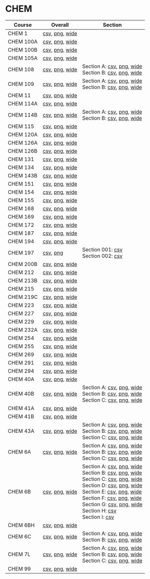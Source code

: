 # CHEM

| Course | Overall | Section |
| ------ | ------- | ------- |
| CHEM 1 | [csv](https://github.com/UCSD-Historical-Enrollment-Data/2025Winter/blob/main/overall/CHEM%201.csv), [png](https://raw.githubusercontent.com/UCSD-Historical-Enrollment-Data/2025Winter/main/plot_overall/CHEM%201.png), [wide](https://raw.githubusercontent.com/UCSD-Historical-Enrollment-Data/2025Winter/main/plot_overall_wide/CHEM%201.png) |  |
| CHEM 100A | [csv](https://github.com/UCSD-Historical-Enrollment-Data/2025Winter/blob/main/overall/CHEM%20100A.csv), [png](https://raw.githubusercontent.com/UCSD-Historical-Enrollment-Data/2025Winter/main/plot_overall/CHEM%20100A.png), [wide](https://raw.githubusercontent.com/UCSD-Historical-Enrollment-Data/2025Winter/main/plot_overall_wide/CHEM%20100A.png) |  |
| CHEM 100B | [csv](https://github.com/UCSD-Historical-Enrollment-Data/2025Winter/blob/main/overall/CHEM%20100B.csv), [png](https://raw.githubusercontent.com/UCSD-Historical-Enrollment-Data/2025Winter/main/plot_overall/CHEM%20100B.png), [wide](https://raw.githubusercontent.com/UCSD-Historical-Enrollment-Data/2025Winter/main/plot_overall_wide/CHEM%20100B.png) |  |
| CHEM 105A | [csv](https://github.com/UCSD-Historical-Enrollment-Data/2025Winter/blob/main/overall/CHEM%20105A.csv), [png](https://raw.githubusercontent.com/UCSD-Historical-Enrollment-Data/2025Winter/main/plot_overall/CHEM%20105A.png), [wide](https://raw.githubusercontent.com/UCSD-Historical-Enrollment-Data/2025Winter/main/plot_overall_wide/CHEM%20105A.png) |  |
| CHEM 108 | [csv](https://github.com/UCSD-Historical-Enrollment-Data/2025Winter/blob/main/overall/CHEM%20108.csv), [png](https://raw.githubusercontent.com/UCSD-Historical-Enrollment-Data/2025Winter/main/plot_overall/CHEM%20108.png), [wide](https://raw.githubusercontent.com/UCSD-Historical-Enrollment-Data/2025Winter/main/plot_overall_wide/CHEM%20108.png) | Section A: [csv](https://github.com/UCSD-Historical-Enrollment-Data/2025Winter/blob/main/section/CHEM%20108_A.csv), [png](https://raw.githubusercontent.com/UCSD-Historical-Enrollment-Data/2025Winter/main/plot_section/CHEM%20108_A.png), [wide](https://raw.githubusercontent.com/UCSD-Historical-Enrollment-Data/2025Winter/main/plot_section_wide/CHEM%20108_A.png)<br>Section B: [csv](https://github.com/UCSD-Historical-Enrollment-Data/2025Winter/blob/main/section/CHEM%20108_B.csv), [png](https://raw.githubusercontent.com/UCSD-Historical-Enrollment-Data/2025Winter/main/plot_section/CHEM%20108_B.png), [wide](https://raw.githubusercontent.com/UCSD-Historical-Enrollment-Data/2025Winter/main/plot_section_wide/CHEM%20108_B.png) |
| CHEM 109 | [csv](https://github.com/UCSD-Historical-Enrollment-Data/2025Winter/blob/main/overall/CHEM%20109.csv), [png](https://raw.githubusercontent.com/UCSD-Historical-Enrollment-Data/2025Winter/main/plot_overall/CHEM%20109.png), [wide](https://raw.githubusercontent.com/UCSD-Historical-Enrollment-Data/2025Winter/main/plot_overall_wide/CHEM%20109.png) | Section A: [csv](https://github.com/UCSD-Historical-Enrollment-Data/2025Winter/blob/main/section/CHEM%20109_A.csv), [png](https://raw.githubusercontent.com/UCSD-Historical-Enrollment-Data/2025Winter/main/plot_section/CHEM%20109_A.png), [wide](https://raw.githubusercontent.com/UCSD-Historical-Enrollment-Data/2025Winter/main/plot_section_wide/CHEM%20109_A.png)<br>Section B: [csv](https://github.com/UCSD-Historical-Enrollment-Data/2025Winter/blob/main/section/CHEM%20109_B.csv), [png](https://raw.githubusercontent.com/UCSD-Historical-Enrollment-Data/2025Winter/main/plot_section/CHEM%20109_B.png), [wide](https://raw.githubusercontent.com/UCSD-Historical-Enrollment-Data/2025Winter/main/plot_section_wide/CHEM%20109_B.png) |
| CHEM 11 | [csv](https://github.com/UCSD-Historical-Enrollment-Data/2025Winter/blob/main/overall/CHEM%2011.csv), [png](https://raw.githubusercontent.com/UCSD-Historical-Enrollment-Data/2025Winter/main/plot_overall/CHEM%2011.png), [wide](https://raw.githubusercontent.com/UCSD-Historical-Enrollment-Data/2025Winter/main/plot_overall_wide/CHEM%2011.png) |  |
| CHEM 114A | [csv](https://github.com/UCSD-Historical-Enrollment-Data/2025Winter/blob/main/overall/CHEM%20114A.csv), [png](https://raw.githubusercontent.com/UCSD-Historical-Enrollment-Data/2025Winter/main/plot_overall/CHEM%20114A.png), [wide](https://raw.githubusercontent.com/UCSD-Historical-Enrollment-Data/2025Winter/main/plot_overall_wide/CHEM%20114A.png) |  |
| CHEM 114B | [csv](https://github.com/UCSD-Historical-Enrollment-Data/2025Winter/blob/main/overall/CHEM%20114B.csv), [png](https://raw.githubusercontent.com/UCSD-Historical-Enrollment-Data/2025Winter/main/plot_overall/CHEM%20114B.png), [wide](https://raw.githubusercontent.com/UCSD-Historical-Enrollment-Data/2025Winter/main/plot_overall_wide/CHEM%20114B.png) | Section A: [csv](https://github.com/UCSD-Historical-Enrollment-Data/2025Winter/blob/main/section/CHEM%20114B_A.csv), [png](https://raw.githubusercontent.com/UCSD-Historical-Enrollment-Data/2025Winter/main/plot_section/CHEM%20114B_A.png), [wide](https://raw.githubusercontent.com/UCSD-Historical-Enrollment-Data/2025Winter/main/plot_section_wide/CHEM%20114B_A.png)<br>Section B: [csv](https://github.com/UCSD-Historical-Enrollment-Data/2025Winter/blob/main/section/CHEM%20114B_B.csv), [png](https://raw.githubusercontent.com/UCSD-Historical-Enrollment-Data/2025Winter/main/plot_section/CHEM%20114B_B.png), [wide](https://raw.githubusercontent.com/UCSD-Historical-Enrollment-Data/2025Winter/main/plot_section_wide/CHEM%20114B_B.png) |
| CHEM 115 | [csv](https://github.com/UCSD-Historical-Enrollment-Data/2025Winter/blob/main/overall/CHEM%20115.csv), [png](https://raw.githubusercontent.com/UCSD-Historical-Enrollment-Data/2025Winter/main/plot_overall/CHEM%20115.png), [wide](https://raw.githubusercontent.com/UCSD-Historical-Enrollment-Data/2025Winter/main/plot_overall_wide/CHEM%20115.png) |  |
| CHEM 120A | [csv](https://github.com/UCSD-Historical-Enrollment-Data/2025Winter/blob/main/overall/CHEM%20120A.csv), [png](https://raw.githubusercontent.com/UCSD-Historical-Enrollment-Data/2025Winter/main/plot_overall/CHEM%20120A.png), [wide](https://raw.githubusercontent.com/UCSD-Historical-Enrollment-Data/2025Winter/main/plot_overall_wide/CHEM%20120A.png) |  |
| CHEM 126A | [csv](https://github.com/UCSD-Historical-Enrollment-Data/2025Winter/blob/main/overall/CHEM%20126A.csv), [png](https://raw.githubusercontent.com/UCSD-Historical-Enrollment-Data/2025Winter/main/plot_overall/CHEM%20126A.png), [wide](https://raw.githubusercontent.com/UCSD-Historical-Enrollment-Data/2025Winter/main/plot_overall_wide/CHEM%20126A.png) |  |
| CHEM 126B | [csv](https://github.com/UCSD-Historical-Enrollment-Data/2025Winter/blob/main/overall/CHEM%20126B.csv), [png](https://raw.githubusercontent.com/UCSD-Historical-Enrollment-Data/2025Winter/main/plot_overall/CHEM%20126B.png), [wide](https://raw.githubusercontent.com/UCSD-Historical-Enrollment-Data/2025Winter/main/plot_overall_wide/CHEM%20126B.png) |  |
| CHEM 131 | [csv](https://github.com/UCSD-Historical-Enrollment-Data/2025Winter/blob/main/overall/CHEM%20131.csv), [png](https://raw.githubusercontent.com/UCSD-Historical-Enrollment-Data/2025Winter/main/plot_overall/CHEM%20131.png), [wide](https://raw.githubusercontent.com/UCSD-Historical-Enrollment-Data/2025Winter/main/plot_overall_wide/CHEM%20131.png) |  |
| CHEM 134 | [csv](https://github.com/UCSD-Historical-Enrollment-Data/2025Winter/blob/main/overall/CHEM%20134.csv), [png](https://raw.githubusercontent.com/UCSD-Historical-Enrollment-Data/2025Winter/main/plot_overall/CHEM%20134.png), [wide](https://raw.githubusercontent.com/UCSD-Historical-Enrollment-Data/2025Winter/main/plot_overall_wide/CHEM%20134.png) |  |
| CHEM 143B | [csv](https://github.com/UCSD-Historical-Enrollment-Data/2025Winter/blob/main/overall/CHEM%20143B.csv), [png](https://raw.githubusercontent.com/UCSD-Historical-Enrollment-Data/2025Winter/main/plot_overall/CHEM%20143B.png), [wide](https://raw.githubusercontent.com/UCSD-Historical-Enrollment-Data/2025Winter/main/plot_overall_wide/CHEM%20143B.png) |  |
| CHEM 151 | [csv](https://github.com/UCSD-Historical-Enrollment-Data/2025Winter/blob/main/overall/CHEM%20151.csv), [png](https://raw.githubusercontent.com/UCSD-Historical-Enrollment-Data/2025Winter/main/plot_overall/CHEM%20151.png), [wide](https://raw.githubusercontent.com/UCSD-Historical-Enrollment-Data/2025Winter/main/plot_overall_wide/CHEM%20151.png) |  |
| CHEM 154 | [csv](https://github.com/UCSD-Historical-Enrollment-Data/2025Winter/blob/main/overall/CHEM%20154.csv), [png](https://raw.githubusercontent.com/UCSD-Historical-Enrollment-Data/2025Winter/main/plot_overall/CHEM%20154.png), [wide](https://raw.githubusercontent.com/UCSD-Historical-Enrollment-Data/2025Winter/main/plot_overall_wide/CHEM%20154.png) |  |
| CHEM 155 | [csv](https://github.com/UCSD-Historical-Enrollment-Data/2025Winter/blob/main/overall/CHEM%20155.csv), [png](https://raw.githubusercontent.com/UCSD-Historical-Enrollment-Data/2025Winter/main/plot_overall/CHEM%20155.png), [wide](https://raw.githubusercontent.com/UCSD-Historical-Enrollment-Data/2025Winter/main/plot_overall_wide/CHEM%20155.png) |  |
| CHEM 168 | [csv](https://github.com/UCSD-Historical-Enrollment-Data/2025Winter/blob/main/overall/CHEM%20168.csv), [png](https://raw.githubusercontent.com/UCSD-Historical-Enrollment-Data/2025Winter/main/plot_overall/CHEM%20168.png), [wide](https://raw.githubusercontent.com/UCSD-Historical-Enrollment-Data/2025Winter/main/plot_overall_wide/CHEM%20168.png) |  |
| CHEM 169 | [csv](https://github.com/UCSD-Historical-Enrollment-Data/2025Winter/blob/main/overall/CHEM%20169.csv), [png](https://raw.githubusercontent.com/UCSD-Historical-Enrollment-Data/2025Winter/main/plot_overall/CHEM%20169.png), [wide](https://raw.githubusercontent.com/UCSD-Historical-Enrollment-Data/2025Winter/main/plot_overall_wide/CHEM%20169.png) |  |
| CHEM 172 | [csv](https://github.com/UCSD-Historical-Enrollment-Data/2025Winter/blob/main/overall/CHEM%20172.csv), [png](https://raw.githubusercontent.com/UCSD-Historical-Enrollment-Data/2025Winter/main/plot_overall/CHEM%20172.png), [wide](https://raw.githubusercontent.com/UCSD-Historical-Enrollment-Data/2025Winter/main/plot_overall_wide/CHEM%20172.png) |  |
| CHEM 187 | [csv](https://github.com/UCSD-Historical-Enrollment-Data/2025Winter/blob/main/overall/CHEM%20187.csv), [png](https://raw.githubusercontent.com/UCSD-Historical-Enrollment-Data/2025Winter/main/plot_overall/CHEM%20187.png), [wide](https://raw.githubusercontent.com/UCSD-Historical-Enrollment-Data/2025Winter/main/plot_overall_wide/CHEM%20187.png) |  |
| CHEM 194 | [csv](https://github.com/UCSD-Historical-Enrollment-Data/2025Winter/blob/main/overall/CHEM%20194.csv), [png](https://raw.githubusercontent.com/UCSD-Historical-Enrollment-Data/2025Winter/main/plot_overall/CHEM%20194.png), [wide](https://raw.githubusercontent.com/UCSD-Historical-Enrollment-Data/2025Winter/main/plot_overall_wide/CHEM%20194.png) |  |
| CHEM 197 | [csv](https://github.com/UCSD-Historical-Enrollment-Data/2025Winter/blob/main/overall/CHEM%20197.csv), [png](https://raw.githubusercontent.com/UCSD-Historical-Enrollment-Data/2025Winter/main/plot_overall/CHEM%20197.png) | Section 001: [csv](https://github.com/UCSD-Historical-Enrollment-Data/2025Winter/blob/main/section/CHEM%20197_001.csv)<br>Section 002: [csv](https://github.com/UCSD-Historical-Enrollment-Data/2025Winter/blob/main/section/CHEM%20197_002.csv) |
| CHEM 200B | [csv](https://github.com/UCSD-Historical-Enrollment-Data/2025Winter/blob/main/overall/CHEM%20200B.csv), [png](https://raw.githubusercontent.com/UCSD-Historical-Enrollment-Data/2025Winter/main/plot_overall/CHEM%20200B.png), [wide](https://raw.githubusercontent.com/UCSD-Historical-Enrollment-Data/2025Winter/main/plot_overall_wide/CHEM%20200B.png) |  |
| CHEM 212 | [csv](https://github.com/UCSD-Historical-Enrollment-Data/2025Winter/blob/main/overall/CHEM%20212.csv), [png](https://raw.githubusercontent.com/UCSD-Historical-Enrollment-Data/2025Winter/main/plot_overall/CHEM%20212.png), [wide](https://raw.githubusercontent.com/UCSD-Historical-Enrollment-Data/2025Winter/main/plot_overall_wide/CHEM%20212.png) |  |
| CHEM 213B | [csv](https://github.com/UCSD-Historical-Enrollment-Data/2025Winter/blob/main/overall/CHEM%20213B.csv), [png](https://raw.githubusercontent.com/UCSD-Historical-Enrollment-Data/2025Winter/main/plot_overall/CHEM%20213B.png), [wide](https://raw.githubusercontent.com/UCSD-Historical-Enrollment-Data/2025Winter/main/plot_overall_wide/CHEM%20213B.png) |  |
| CHEM 215 | [csv](https://github.com/UCSD-Historical-Enrollment-Data/2025Winter/blob/main/overall/CHEM%20215.csv), [png](https://raw.githubusercontent.com/UCSD-Historical-Enrollment-Data/2025Winter/main/plot_overall/CHEM%20215.png), [wide](https://raw.githubusercontent.com/UCSD-Historical-Enrollment-Data/2025Winter/main/plot_overall_wide/CHEM%20215.png) |  |
| CHEM 219C | [csv](https://github.com/UCSD-Historical-Enrollment-Data/2025Winter/blob/main/overall/CHEM%20219C.csv), [png](https://raw.githubusercontent.com/UCSD-Historical-Enrollment-Data/2025Winter/main/plot_overall/CHEM%20219C.png), [wide](https://raw.githubusercontent.com/UCSD-Historical-Enrollment-Data/2025Winter/main/plot_overall_wide/CHEM%20219C.png) |  |
| CHEM 223 | [csv](https://github.com/UCSD-Historical-Enrollment-Data/2025Winter/blob/main/overall/CHEM%20223.csv), [png](https://raw.githubusercontent.com/UCSD-Historical-Enrollment-Data/2025Winter/main/plot_overall/CHEM%20223.png), [wide](https://raw.githubusercontent.com/UCSD-Historical-Enrollment-Data/2025Winter/main/plot_overall_wide/CHEM%20223.png) |  |
| CHEM 227 | [csv](https://github.com/UCSD-Historical-Enrollment-Data/2025Winter/blob/main/overall/CHEM%20227.csv), [png](https://raw.githubusercontent.com/UCSD-Historical-Enrollment-Data/2025Winter/main/plot_overall/CHEM%20227.png), [wide](https://raw.githubusercontent.com/UCSD-Historical-Enrollment-Data/2025Winter/main/plot_overall_wide/CHEM%20227.png) |  |
| CHEM 229 | [csv](https://github.com/UCSD-Historical-Enrollment-Data/2025Winter/blob/main/overall/CHEM%20229.csv), [png](https://raw.githubusercontent.com/UCSD-Historical-Enrollment-Data/2025Winter/main/plot_overall/CHEM%20229.png), [wide](https://raw.githubusercontent.com/UCSD-Historical-Enrollment-Data/2025Winter/main/plot_overall_wide/CHEM%20229.png) |  |
| CHEM 232A | [csv](https://github.com/UCSD-Historical-Enrollment-Data/2025Winter/blob/main/overall/CHEM%20232A.csv), [png](https://raw.githubusercontent.com/UCSD-Historical-Enrollment-Data/2025Winter/main/plot_overall/CHEM%20232A.png), [wide](https://raw.githubusercontent.com/UCSD-Historical-Enrollment-Data/2025Winter/main/plot_overall_wide/CHEM%20232A.png) |  |
| CHEM 254 | [csv](https://github.com/UCSD-Historical-Enrollment-Data/2025Winter/blob/main/overall/CHEM%20254.csv), [png](https://raw.githubusercontent.com/UCSD-Historical-Enrollment-Data/2025Winter/main/plot_overall/CHEM%20254.png), [wide](https://raw.githubusercontent.com/UCSD-Historical-Enrollment-Data/2025Winter/main/plot_overall_wide/CHEM%20254.png) |  |
| CHEM 255 | [csv](https://github.com/UCSD-Historical-Enrollment-Data/2025Winter/blob/main/overall/CHEM%20255.csv), [png](https://raw.githubusercontent.com/UCSD-Historical-Enrollment-Data/2025Winter/main/plot_overall/CHEM%20255.png), [wide](https://raw.githubusercontent.com/UCSD-Historical-Enrollment-Data/2025Winter/main/plot_overall_wide/CHEM%20255.png) |  |
| CHEM 269 | [csv](https://github.com/UCSD-Historical-Enrollment-Data/2025Winter/blob/main/overall/CHEM%20269.csv), [png](https://raw.githubusercontent.com/UCSD-Historical-Enrollment-Data/2025Winter/main/plot_overall/CHEM%20269.png), [wide](https://raw.githubusercontent.com/UCSD-Historical-Enrollment-Data/2025Winter/main/plot_overall_wide/CHEM%20269.png) |  |
| CHEM 291 | [csv](https://github.com/UCSD-Historical-Enrollment-Data/2025Winter/blob/main/overall/CHEM%20291.csv), [png](https://raw.githubusercontent.com/UCSD-Historical-Enrollment-Data/2025Winter/main/plot_overall/CHEM%20291.png), [wide](https://raw.githubusercontent.com/UCSD-Historical-Enrollment-Data/2025Winter/main/plot_overall_wide/CHEM%20291.png) |  |
| CHEM 294 | [csv](https://github.com/UCSD-Historical-Enrollment-Data/2025Winter/blob/main/overall/CHEM%20294.csv), [png](https://raw.githubusercontent.com/UCSD-Historical-Enrollment-Data/2025Winter/main/plot_overall/CHEM%20294.png), [wide](https://raw.githubusercontent.com/UCSD-Historical-Enrollment-Data/2025Winter/main/plot_overall_wide/CHEM%20294.png) |  |
| CHEM 40A | [csv](https://github.com/UCSD-Historical-Enrollment-Data/2025Winter/blob/main/overall/CHEM%2040A.csv), [png](https://raw.githubusercontent.com/UCSD-Historical-Enrollment-Data/2025Winter/main/plot_overall/CHEM%2040A.png), [wide](https://raw.githubusercontent.com/UCSD-Historical-Enrollment-Data/2025Winter/main/plot_overall_wide/CHEM%2040A.png) |  |
| CHEM 40B | [csv](https://github.com/UCSD-Historical-Enrollment-Data/2025Winter/blob/main/overall/CHEM%2040B.csv), [png](https://raw.githubusercontent.com/UCSD-Historical-Enrollment-Data/2025Winter/main/plot_overall/CHEM%2040B.png), [wide](https://raw.githubusercontent.com/UCSD-Historical-Enrollment-Data/2025Winter/main/plot_overall_wide/CHEM%2040B.png) | Section A: [csv](https://github.com/UCSD-Historical-Enrollment-Data/2025Winter/blob/main/section/CHEM%2040B_A.csv), [png](https://raw.githubusercontent.com/UCSD-Historical-Enrollment-Data/2025Winter/main/plot_section/CHEM%2040B_A.png), [wide](https://raw.githubusercontent.com/UCSD-Historical-Enrollment-Data/2025Winter/main/plot_section_wide/CHEM%2040B_A.png)<br>Section B: [csv](https://github.com/UCSD-Historical-Enrollment-Data/2025Winter/blob/main/section/CHEM%2040B_B.csv), [png](https://raw.githubusercontent.com/UCSD-Historical-Enrollment-Data/2025Winter/main/plot_section/CHEM%2040B_B.png), [wide](https://raw.githubusercontent.com/UCSD-Historical-Enrollment-Data/2025Winter/main/plot_section_wide/CHEM%2040B_B.png)<br>Section C: [csv](https://github.com/UCSD-Historical-Enrollment-Data/2025Winter/blob/main/section/CHEM%2040B_C.csv), [png](https://raw.githubusercontent.com/UCSD-Historical-Enrollment-Data/2025Winter/main/plot_section/CHEM%2040B_C.png), [wide](https://raw.githubusercontent.com/UCSD-Historical-Enrollment-Data/2025Winter/main/plot_section_wide/CHEM%2040B_C.png) |
| CHEM 41A | [csv](https://github.com/UCSD-Historical-Enrollment-Data/2025Winter/blob/main/overall/CHEM%2041A.csv), [png](https://raw.githubusercontent.com/UCSD-Historical-Enrollment-Data/2025Winter/main/plot_overall/CHEM%2041A.png), [wide](https://raw.githubusercontent.com/UCSD-Historical-Enrollment-Data/2025Winter/main/plot_overall_wide/CHEM%2041A.png) |  |
| CHEM 41B | [csv](https://github.com/UCSD-Historical-Enrollment-Data/2025Winter/blob/main/overall/CHEM%2041B.csv), [png](https://raw.githubusercontent.com/UCSD-Historical-Enrollment-Data/2025Winter/main/plot_overall/CHEM%2041B.png), [wide](https://raw.githubusercontent.com/UCSD-Historical-Enrollment-Data/2025Winter/main/plot_overall_wide/CHEM%2041B.png) |  |
| CHEM 43A | [csv](https://github.com/UCSD-Historical-Enrollment-Data/2025Winter/blob/main/overall/CHEM%2043A.csv), [png](https://raw.githubusercontent.com/UCSD-Historical-Enrollment-Data/2025Winter/main/plot_overall/CHEM%2043A.png), [wide](https://raw.githubusercontent.com/UCSD-Historical-Enrollment-Data/2025Winter/main/plot_overall_wide/CHEM%2043A.png) | Section A: [csv](https://github.com/UCSD-Historical-Enrollment-Data/2025Winter/blob/main/section/CHEM%2043A_A.csv), [png](https://raw.githubusercontent.com/UCSD-Historical-Enrollment-Data/2025Winter/main/plot_section/CHEM%2043A_A.png), [wide](https://raw.githubusercontent.com/UCSD-Historical-Enrollment-Data/2025Winter/main/plot_section_wide/CHEM%2043A_A.png)<br>Section B: [csv](https://github.com/UCSD-Historical-Enrollment-Data/2025Winter/blob/main/section/CHEM%2043A_B.csv), [png](https://raw.githubusercontent.com/UCSD-Historical-Enrollment-Data/2025Winter/main/plot_section/CHEM%2043A_B.png), [wide](https://raw.githubusercontent.com/UCSD-Historical-Enrollment-Data/2025Winter/main/plot_section_wide/CHEM%2043A_B.png)<br>Section C: [csv](https://github.com/UCSD-Historical-Enrollment-Data/2025Winter/blob/main/section/CHEM%2043A_C.csv), [png](https://raw.githubusercontent.com/UCSD-Historical-Enrollment-Data/2025Winter/main/plot_section/CHEM%2043A_C.png), [wide](https://raw.githubusercontent.com/UCSD-Historical-Enrollment-Data/2025Winter/main/plot_section_wide/CHEM%2043A_C.png) |
| CHEM 6A | [csv](https://github.com/UCSD-Historical-Enrollment-Data/2025Winter/blob/main/overall/CHEM%206A.csv), [png](https://raw.githubusercontent.com/UCSD-Historical-Enrollment-Data/2025Winter/main/plot_overall/CHEM%206A.png), [wide](https://raw.githubusercontent.com/UCSD-Historical-Enrollment-Data/2025Winter/main/plot_overall_wide/CHEM%206A.png) | Section A: [csv](https://github.com/UCSD-Historical-Enrollment-Data/2025Winter/blob/main/section/CHEM%206A_A.csv), [png](https://raw.githubusercontent.com/UCSD-Historical-Enrollment-Data/2025Winter/main/plot_section/CHEM%206A_A.png), [wide](https://raw.githubusercontent.com/UCSD-Historical-Enrollment-Data/2025Winter/main/plot_section_wide/CHEM%206A_A.png)<br>Section B: [csv](https://github.com/UCSD-Historical-Enrollment-Data/2025Winter/blob/main/section/CHEM%206A_B.csv), [png](https://raw.githubusercontent.com/UCSD-Historical-Enrollment-Data/2025Winter/main/plot_section/CHEM%206A_B.png), [wide](https://raw.githubusercontent.com/UCSD-Historical-Enrollment-Data/2025Winter/main/plot_section_wide/CHEM%206A_B.png)<br>Section C: [csv](https://github.com/UCSD-Historical-Enrollment-Data/2025Winter/blob/main/section/CHEM%206A_C.csv), [png](https://raw.githubusercontent.com/UCSD-Historical-Enrollment-Data/2025Winter/main/plot_section/CHEM%206A_C.png), [wide](https://raw.githubusercontent.com/UCSD-Historical-Enrollment-Data/2025Winter/main/plot_section_wide/CHEM%206A_C.png) |
| CHEM 6B | [csv](https://github.com/UCSD-Historical-Enrollment-Data/2025Winter/blob/main/overall/CHEM%206B.csv), [png](https://raw.githubusercontent.com/UCSD-Historical-Enrollment-Data/2025Winter/main/plot_overall/CHEM%206B.png), [wide](https://raw.githubusercontent.com/UCSD-Historical-Enrollment-Data/2025Winter/main/plot_overall_wide/CHEM%206B.png) | Section A: [csv](https://github.com/UCSD-Historical-Enrollment-Data/2025Winter/blob/main/section/CHEM%206B_A.csv), [png](https://raw.githubusercontent.com/UCSD-Historical-Enrollment-Data/2025Winter/main/plot_section/CHEM%206B_A.png), [wide](https://raw.githubusercontent.com/UCSD-Historical-Enrollment-Data/2025Winter/main/plot_section_wide/CHEM%206B_A.png)<br>Section B: [csv](https://github.com/UCSD-Historical-Enrollment-Data/2025Winter/blob/main/section/CHEM%206B_B.csv), [png](https://raw.githubusercontent.com/UCSD-Historical-Enrollment-Data/2025Winter/main/plot_section/CHEM%206B_B.png), [wide](https://raw.githubusercontent.com/UCSD-Historical-Enrollment-Data/2025Winter/main/plot_section_wide/CHEM%206B_B.png)<br>Section C: [csv](https://github.com/UCSD-Historical-Enrollment-Data/2025Winter/blob/main/section/CHEM%206B_C.csv), [png](https://raw.githubusercontent.com/UCSD-Historical-Enrollment-Data/2025Winter/main/plot_section/CHEM%206B_C.png), [wide](https://raw.githubusercontent.com/UCSD-Historical-Enrollment-Data/2025Winter/main/plot_section_wide/CHEM%206B_C.png)<br>Section D: [csv](https://github.com/UCSD-Historical-Enrollment-Data/2025Winter/blob/main/section/CHEM%206B_D.csv), [png](https://raw.githubusercontent.com/UCSD-Historical-Enrollment-Data/2025Winter/main/plot_section/CHEM%206B_D.png), [wide](https://raw.githubusercontent.com/UCSD-Historical-Enrollment-Data/2025Winter/main/plot_section_wide/CHEM%206B_D.png)<br>Section E: [csv](https://github.com/UCSD-Historical-Enrollment-Data/2025Winter/blob/main/section/CHEM%206B_E.csv), [png](https://raw.githubusercontent.com/UCSD-Historical-Enrollment-Data/2025Winter/main/plot_section/CHEM%206B_E.png), [wide](https://raw.githubusercontent.com/UCSD-Historical-Enrollment-Data/2025Winter/main/plot_section_wide/CHEM%206B_E.png)<br>Section F: [csv](https://github.com/UCSD-Historical-Enrollment-Data/2025Winter/blob/main/section/CHEM%206B_F.csv), [png](https://raw.githubusercontent.com/UCSD-Historical-Enrollment-Data/2025Winter/main/plot_section/CHEM%206B_F.png), [wide](https://raw.githubusercontent.com/UCSD-Historical-Enrollment-Data/2025Winter/main/plot_section_wide/CHEM%206B_F.png)<br>Section G: [csv](https://github.com/UCSD-Historical-Enrollment-Data/2025Winter/blob/main/section/CHEM%206B_G.csv), [png](https://raw.githubusercontent.com/UCSD-Historical-Enrollment-Data/2025Winter/main/plot_section/CHEM%206B_G.png), [wide](https://raw.githubusercontent.com/UCSD-Historical-Enrollment-Data/2025Winter/main/plot_section_wide/CHEM%206B_G.png)<br>Section H: [csv](https://github.com/UCSD-Historical-Enrollment-Data/2025Winter/blob/main/section/CHEM%206B_H.csv)<br>Section I: [csv](https://github.com/UCSD-Historical-Enrollment-Data/2025Winter/blob/main/section/CHEM%206B_I.csv) |
| CHEM 6BH | [csv](https://github.com/UCSD-Historical-Enrollment-Data/2025Winter/blob/main/overall/CHEM%206BH.csv), [png](https://raw.githubusercontent.com/UCSD-Historical-Enrollment-Data/2025Winter/main/plot_overall/CHEM%206BH.png), [wide](https://raw.githubusercontent.com/UCSD-Historical-Enrollment-Data/2025Winter/main/plot_overall_wide/CHEM%206BH.png) |  |
| CHEM 6C | [csv](https://github.com/UCSD-Historical-Enrollment-Data/2025Winter/blob/main/overall/CHEM%206C.csv), [png](https://raw.githubusercontent.com/UCSD-Historical-Enrollment-Data/2025Winter/main/plot_overall/CHEM%206C.png), [wide](https://raw.githubusercontent.com/UCSD-Historical-Enrollment-Data/2025Winter/main/plot_overall_wide/CHEM%206C.png) | Section A: [csv](https://github.com/UCSD-Historical-Enrollment-Data/2025Winter/blob/main/section/CHEM%206C_A.csv), [png](https://raw.githubusercontent.com/UCSD-Historical-Enrollment-Data/2025Winter/main/plot_section/CHEM%206C_A.png), [wide](https://raw.githubusercontent.com/UCSD-Historical-Enrollment-Data/2025Winter/main/plot_section_wide/CHEM%206C_A.png)<br>Section B: [csv](https://github.com/UCSD-Historical-Enrollment-Data/2025Winter/blob/main/section/CHEM%206C_B.csv), [png](https://raw.githubusercontent.com/UCSD-Historical-Enrollment-Data/2025Winter/main/plot_section/CHEM%206C_B.png), [wide](https://raw.githubusercontent.com/UCSD-Historical-Enrollment-Data/2025Winter/main/plot_section_wide/CHEM%206C_B.png) |
| CHEM 7L | [csv](https://github.com/UCSD-Historical-Enrollment-Data/2025Winter/blob/main/overall/CHEM%207L.csv), [png](https://raw.githubusercontent.com/UCSD-Historical-Enrollment-Data/2025Winter/main/plot_overall/CHEM%207L.png), [wide](https://raw.githubusercontent.com/UCSD-Historical-Enrollment-Data/2025Winter/main/plot_overall_wide/CHEM%207L.png) | Section A: [csv](https://github.com/UCSD-Historical-Enrollment-Data/2025Winter/blob/main/section/CHEM%207L_A.csv), [png](https://raw.githubusercontent.com/UCSD-Historical-Enrollment-Data/2025Winter/main/plot_section/CHEM%207L_A.png), [wide](https://raw.githubusercontent.com/UCSD-Historical-Enrollment-Data/2025Winter/main/plot_section_wide/CHEM%207L_A.png)<br>Section B: [csv](https://github.com/UCSD-Historical-Enrollment-Data/2025Winter/blob/main/section/CHEM%207L_B.csv), [png](https://raw.githubusercontent.com/UCSD-Historical-Enrollment-Data/2025Winter/main/plot_section/CHEM%207L_B.png), [wide](https://raw.githubusercontent.com/UCSD-Historical-Enrollment-Data/2025Winter/main/plot_section_wide/CHEM%207L_B.png)<br>Section C: [csv](https://github.com/UCSD-Historical-Enrollment-Data/2025Winter/blob/main/section/CHEM%207L_C.csv), [png](https://raw.githubusercontent.com/UCSD-Historical-Enrollment-Data/2025Winter/main/plot_section/CHEM%207L_C.png), [wide](https://raw.githubusercontent.com/UCSD-Historical-Enrollment-Data/2025Winter/main/plot_section_wide/CHEM%207L_C.png) |
| CHEM 99 | [csv](https://github.com/UCSD-Historical-Enrollment-Data/2025Winter/blob/main/overall/CHEM%2099.csv), [png](https://raw.githubusercontent.com/UCSD-Historical-Enrollment-Data/2025Winter/main/plot_overall/CHEM%2099.png), [wide](https://raw.githubusercontent.com/UCSD-Historical-Enrollment-Data/2025Winter/main/plot_overall_wide/CHEM%2099.png) |  |
